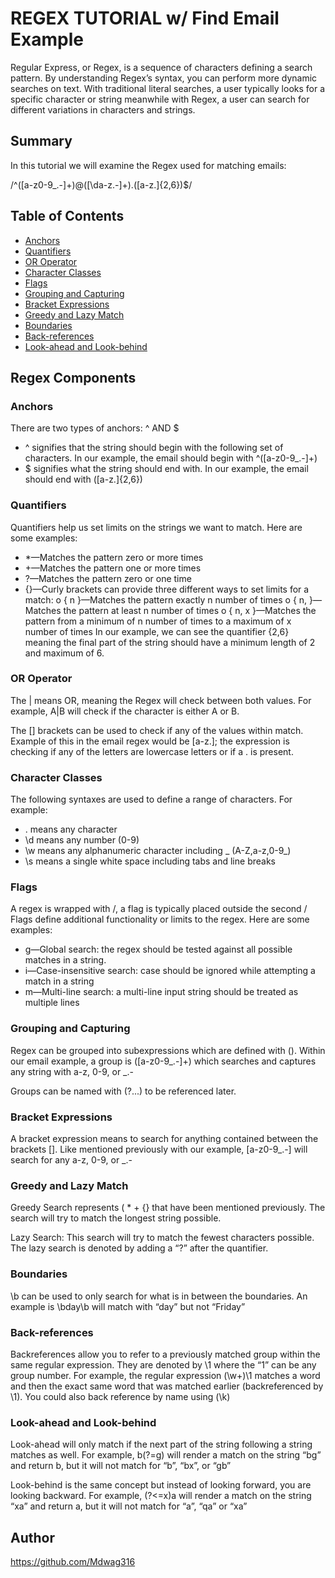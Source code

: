 # REGEX TUTORIAL w/ Find Email Example

Regular Express, or Regex, is a sequence of characters defining a search pattern. By understanding Regex’s syntax, you can perform more dynamic searches on text. With traditional literal searches, a user typically looks for a specific character or string meanwhile with Regex, a user can search for different variations in characters and strings.

## Summary

In this tutorial we will examine the Regex used for matching emails: 

/^([a-z0-9_\.-]+)@([\da-z\.-]+)\.([a-z\.]{2,6})$/


## Table of Contents

- [Anchors](#anchors)
- [Quantifiers](#quantifiers)
- [OR Operator](#or-operator)
- [Character Classes](#character-classes)
- [Flags](#flags)
- [Grouping and Capturing](#grouping-and-capturing)
- [Bracket Expressions](#bracket-expressions)
- [Greedy and Lazy Match](#greedy-and-lazy-match)
- [Boundaries](#boundaries)
- [Back-references](#back-references)
- [Look-ahead and Look-behind](#look-ahead-and-look-behind)

## Regex Components

### Anchors

There are two types of anchors: ^ AND $
-	^ signifies that the string should begin with the following set of characters. In our example, the email should begin with ^([a-z0-9_\.-]+)
-	$ signifies what the string should end with. In our example, the email should end with ([a-z\.]{2,6})

### Quantifiers

Quantifiers help us set limits on the strings we want to match. Here are some examples:
-	*—Matches the pattern zero or more times
-	+—Matches the pattern one or more times
-	?—Matches the pattern zero or one time
-	{}—Curly brackets can provide three different ways to set limits for a match:
    o	{ n }—Matches the pattern exactly n number of times
    o	{ n, }—Matches the pattern at least n number of times
    o	{ n, x }—Matches the pattern from a minimum of n number of times to a maximum of x number of times
In our example, we can see the quantifier {2,6} meaning the final part of the string should have a minimum length of 2 and maximum of 6.


### OR Operator

The | means OR, meaning the Regex will check between both values. For example, A|B will check if the character is either A or B. 

The [] brackets can be used to check if any of the values within match. Example of this in the email regex would be [a-z\.]; the expression is checking if any of the letters are lowercase letters or if a . is present.


### Character Classes

The following syntaxes are used to define a range of characters. For example:
-	. means any character
-	\d means any number (0-9)
-	\w means any alphanumeric character including _ (A-Z,a-z,0-9_)
-	\s means a single white space including tabs and line breaks


### Flags

A regex is wrapped with /, a flag is typically placed outside the second /
Flags define additional functionality or limits to the regex. Here are some examples:

- g—Global search: the regex should be tested against all possible matches in a string.
- i—Case-insensitive search: case should be ignored while attempting a match in a string
- m—Multi-line search: a multi-line input string should be treated as multiple lines


### Grouping and Capturing

Regex can be grouped into subexpressions which are defined with (). Within our email example, a group is ([a-z0-9_\.-]+) which searches and captures any string with a-z, 0-9, or _.-

Groups can be named with (?<name>...) to be referenced later.

### Bracket Expressions

A bracket expression means to search for anything contained between the brackets []. Like mentioned previously with our example, [a-z0-9_\.-] will search for any a-z, 0-9, or _.-

### Greedy and Lazy Match

Greedy Search represents ( * + {} that have been mentioned previously. The search will try to match the longest string possible.

Lazy Search: This search will try to match the fewest characters possible. The lazy search is denoted by adding a “?” after the quantifier. 

### Boundaries

\b can be used to only search for what is in between the boundaries. An example is \bday\b will match with “day” but not “Friday”

### Back-references

Backreferences allow you to refer to a previously matched group within the same regular expression. They are denoted by \1 where the “1” can be any group number. For example, the regular expression (\w+)\1 matches a word and then the exact same word that was matched earlier (backreferenced by \1). You could also back reference by name using (\k<name>)

### Look-ahead and Look-behind

Look-ahead will only match if the next part of the string following a string matches as well. For example, b(?=g) will render a match on the string “bg” and return b, but it will not match for “b”, “bx”, or “gb”

Look-behind is the same concept but instead of looking forward, you are looking backward. For example, (?<=x)a will render a match on the string “xa” and return a, but it will not match for “a”, “qa” or “xa”


## Author

https://github.com/Mdwag316